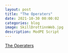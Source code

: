 ```yaml
---
layout: post
title: "The Operaters"
date: 2021-10-30 00:00:02
categories: blog
image: SkillDrottinnWeb.jpg
description: ModPE Script
---
```


[The Operaters](https://blog.naver.com/qncoehtk000/220307201038)